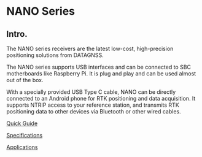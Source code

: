 # NANO Series

## Intro.
The NANO series receivers are the latest low-cost, high-precision positioning solutions from DATAGNSS.

The NANO series supports USB interfaces and can be connected to SBC motherboards like Raspberry Pi. It is plug and play and can be used almost out of the box.

With a specially provided USB Type C cable, NANO can be directly connected to an Android phone for RTK positioning and data acquisition. It supports NTRIP access to your reference station, and transmits RTK positioning data to other devices via Bluetooth or other wired cables.

[Quick Guide](Quickguide.md)

[Specifications](Specifications.md)

[Applications](Applications.md)


